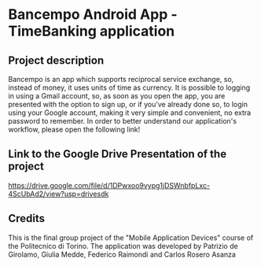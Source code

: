 # Bancempo Android App  - TimeBanking application

## Project description
Bancempo is an app which supports reciprocal service exchange, so, instead of money, it uses units of time as currency. 
It is possible to logging in using a Gmail account, so, as soon as you open the app, you are presented with the option to sign up, or if you’ve already done so, to login using your Google account, making it very simple and convenient, no extra password to remember. 
In order to better understand our application's workflow, please open the following link!

## Link to the Google Drive Presentation of the project
https://drive.google.com/file/d/1DPwxoo9vypg1jDSWnbfpLxc-4ScUbAd2/view?usp=drivesdk

## Credits
This is the final group project of the "Mobile Application Devices" course of the Politecnico di Torino. 
The application was developed by Patrizio de Girolamo, Giulia Medde, Federico Raimondi and Carlos Rosero Asanza
